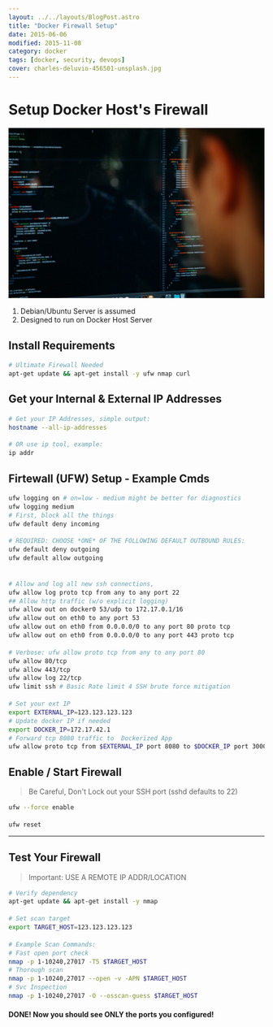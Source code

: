 ```yaml
---
layout: ../../layouts/BlogPost.astro
title: "Docker Firewall Setup"
date: 2015-06-06
modified: 2015-11-08
category: docker
tags: [docker, security, devops]
cover: charles-deluvio-456501-unsplash.jpg
---
```


# Setup Docker Host's Firewall

![credit: charles-deluvio-456501-unsplash.jpg](charles-deluvio-456501-unsplash.jpg)

1. Debian/Ubuntu Server is assumed
1. Designed to run on Docker Host Server


## Install Requirements

~~~sh
# Ultimate Firewall Needed
apt-get update && apt-get install -y ufw nmap curl
~~~


## Get your Internal & External IP Addresses

~~~sh
# Get your IP Addresses, simple output:
hostname --all-ip-addresses

# OR use ip tool, example:
ip addr
~~~


## Firtewall (UFW) Setup - Example Cmds

~~~sh
ufw logging on # on=low - medium might be better for diagnostics
ufw logging medium
# First, block all the things
ufw default deny incoming

# REQUIRED: CHOOSE *ONE* OF THE FOLLOWING DEFAULT OUTBOUND RULES:
ufw default deny outgoing
ufw default allow outgoing


# Allow and log all new ssh connections,
ufw allow log proto tcp from any to any port 22
## Allow http traffic (w/o explicit logging)
ufw allow out on docker0 53/udp to 172.17.0.1/16
ufw allow out on eth0 to any port 53
ufw allow out on eth0 from 0.0.0.0/0 to any port 80 proto tcp
ufw allow out on eth0 from 0.0.0.0/0 to any port 443 proto tcp

# Verbose: ufw allow proto tcp from any to any port 80
ufw allow 80/tcp
ufw allow 443/tcp
ufw allow log 22/tcp
ufw limit ssh # Basic Rate limit 4 SSH brute force mitigation

# Set your ext IP
export EXTERNAL_IP=123.123.123.123
# Update docker IP if needed
export DOCKER_IP=172.17.42.1
# Forward tcp 8080 traffic to  Dockerized App
ufw allow proto tcp from $EXTERNAL_IP port 8080 to $DOCKER_IP port 3000
~~~


## Enable / Start Firewall

> Be Careful, Don't Lock out your SSH port (sshd defaults to 22)

~~~sh
ufw --force enable

ufw reset
~~~

-----------------


## Test Your Firewall

> Important: USE A REMOTE IP ADDR/LOCATION

~~~sh
# Verify dependency
apt-get update && apt-get install -y nmap

# Set scan target
export TARGET_HOST=123.123.123.123

# Example Scan Commands:
# Fast open port check
nmap -p 1-10240,27017 -T5 $TARGET_HOST
# Thorough scan
nmap -p 1-10240,27017 --open -v -APN $TARGET_HOST
# Svc Inspection
nmap -p 1-10240,27017 -O --osscan-guess $TARGET_HOST
~~~

#### DONE! Now you should see ONLY the ports you configured!



